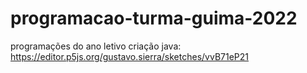 # programacao-turma-guima-2022
programações do ano letivo
criação java: https://editor.p5js.org/gustavo.sierra/sketches/vvB71eP21
